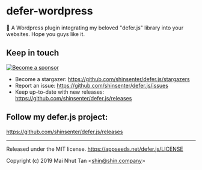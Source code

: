 # defer-wordpress
🔌 A Wordpress plugin integrating my beloved "defer.js" library into your websites. Hope you guys like it.



## Keep in touch

[![Become a sponsor](https://c5.patreon.com/external/logo/become_a_patron_button@2x.png)](https://www.patreon.com/appseeds)



- Become a stargazer:
  https://github.com/shinsenter/defer.js/stargazers
- Report an issue:
  https://github.com/shinsenter/defer.js/issues
- Keep up-to-date with new releases:
  https://github.com/shinsenter/defer.js/releases
  
## Follow my defer.js project:

https://github.com/shinsenter/defer.js/releases

---

Released under the MIT license.
https://appseeds.net/defer.js/LICENSE

Copyright (c) 2019 Mai Nhut Tan &lt;[shin@shin.company](mailto:shin@shin.company)&gt;

